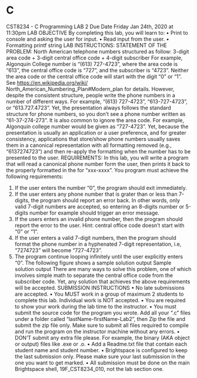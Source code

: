 # C
CST8234 - C Programming
LAB 2
Due Date Friday Jan 24th, 2020 at 11:30pm
LAB OBJECTIVE
By completing this lab, you will learn to:
• Print to console and asking the user for input.
• Read input from the user.
• Formatting printf string
LAB INSTRUCTIONS:
STATEMENT OF THE PROBLEM:
North American telephone numbers structured as follow:
3-digit area code + 3-digit central office code + 4-digit subscriber
For example, Algonquin College number is “(613) 727-4723”, where
the area code is “613”, the central office code is “727”, and the
subscriber is “4723”. Neither the area code or the central office code
will start with the digit “0” or “1”. See https://en.wikipedia.org/wiki/
North_American_Numbering_Plan#Modern_plan for details.
However, despite the consistent structure, people write the phone
numbers in a number of different ways. For example, “(613) 727-4723”,
“613-727-4723”, or “613.727.4723”. Yet, the presentation always
follows the standard structure for phone numbers, so you don’t see a
phone number written as “61-37-274-273”.
It is also common to ignore the area code. For example, Algonquin
college number would be given as “727-4723”.
Yet, because the presentation is usually an application or a user
preference, and for greater consistency, applications that store/show
phone numbers usually saves them in a canonical representation with
all formatting removed (e.g., “6137274723”) and then re-apply the
formatting when the number has to be presented to the user.
REQUIREMENTS:
In this lab, you will write a program that will read a canonical phone
number form the user, then prints it back to the properly formatted in
the for “xxx-xxxx”. You program must achieve the following
requirements:
1. If the user enters the number “0”, the program should exit
immediately.
2. If the user enters any phone number that is grater than or less than
7-digits, the program should report an error back. In other words,
only valid 7-digit numbers are accepted, so entering an 8-digits
number or 5-digits number for example should trigger an error
message.
3. If the users enters an invalid phone number, then the program should
report the error to the user. Hint: central office code doesn’t start
with “0” or “1”.
4. If the user enters a valid 7-digit numbers, then the program should
format the phone number in a hyphenated 7-digit representation, i.e,
“7274723” will become “727-4723”.
5. The program continue looping infinitely until the user explicitly enters
“0”.
The following figure shows a sample solution output
Sample solution output
There are many ways to solve this problem, one of which involves
simple math to separate the central office code from the subscriber
code. Yet, any solution that achieves the above requirements will be
accepted.
SUBMISSION INSTRUCTIONS
• No late submissions are accepted.
• You MUST work in a group of maximum 2 students to complete this
lab. Individual work is NOT accepted.
• You are required to show your work during the lab time to the
instructor.
• You must submit the source code for the program you wrote. Add all
your “.c” files under a folder called “lastName-firstName-Lab2”, then
Zip the file and submit the zip file only. Make sure to submit all files
required to compile and run the program on the instructor machine
without any errors.
• DON’T submit any extra file please. For example, the binary (AKA
object or output) files like .exe or .o.
• Add a Readme.txt file that contain each student name and student
number.
• Brightspace is configured to keep the last submission only. Please
make sure your last submission in the one you want to get marked.
• All submission must be done on the main Brightspace shell,
19F_CST8234_010, not the lab section one.
